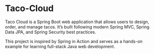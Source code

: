 # Taco-Cloud

Taco Cloud is a Spring Boot web application that allows users to design, order, and manage tacos.
It’s built following modern Spring MVC, Spring Data JPA, and Spring Security best practices.

This project is inspired by Spring in Action and serves as a hands-on example for learning full-stack Java web development.
